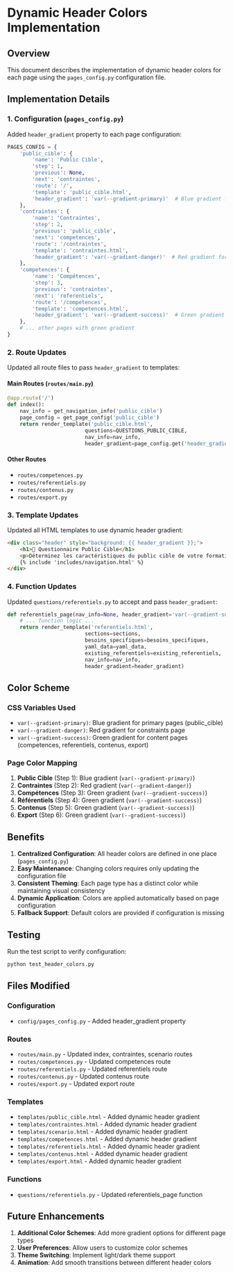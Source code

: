# Dynamic Header Colors Implementation

## Overview
This document describes the implementation of dynamic header colors for each page using the `pages_config.py` configuration file.

## Implementation Details

### 1. Configuration (`pages_config.py`)
Added `header_gradient` property to each page configuration:

```python
PAGES_CONFIG = {
    'public_cible': {
        'name': 'Public Cible',
        'step': 1,
        'previous': None,
        'next': 'contraintes',
        'route': '/',
        'template': 'public_cible.html',
        'header_gradient': 'var(--gradient-primary)'  # Blue gradient for primary page
    },
    'contraintes': {
        'name': 'Contraintes',
        'step': 2,
        'previous': 'public_cible',
        'next': 'competences',
        'route': '/contraintes',
        'template': 'contraintes.html',
        'header_gradient': 'var(--gradient-danger)'  # Red gradient for constraints
    },
    'competences': {
        'name': 'Compétences',
        'step': 3,
        'previous': 'contraintes',
        'next': 'referentiels',
        'route': '/competences',
        'template': 'competences.html',
        'header_gradient': 'var(--gradient-success)'  # Green gradient for content pages
    },
    # ... other pages with green gradient
}
```

### 2. Route Updates
Updated all route files to pass `header_gradient` to templates:

#### Main Routes (`routes/main.py`)
```python
@app.route('/')
def index():
    nav_info = get_navigation_info('public_cible')
    page_config = get_page_config('public_cible')
    return render_template('public_cible.html', 
                         questions=QUESTIONS_PUBLIC_CIBLE, 
                         nav_info=nav_info,
                         header_gradient=page_config.get('header_gradient', 'var(--gradient-primary)'))
```

#### Other Routes
- `routes/competences.py`
- `routes/referentiels.py`
- `routes/contenus.py`
- `routes/export.py`

### 3. Template Updates
Updated all HTML templates to use dynamic header gradient:

```html
<div class="header" style="background: {{ header_gradient }};">
    <h1>🧭 Questionnaire Public Cible</h1>
    <p>Déterminez les caractéristiques du public cible de votre formation</p>
    {% include 'includes/navigation.html' %}
</div>
```

### 4. Function Updates
Updated `questions/referentiels.py` to accept and pass `header_gradient`:

```python
def referentiels_page(nav_info=None, header_gradient='var(--gradient-success)'):
    # ... function logic ...
    return render_template('referentiels.html', 
                         sections=sections,
                         besoins_specifiques=besoins_specifiques,
                         yaml_data=yaml_data,
                         existing_referentiels=existing_referentiels,
                         nav_info=nav_info,
                         header_gradient=header_gradient)
```

## Color Scheme

### CSS Variables Used
- `var(--gradient-primary)`: Blue gradient for primary pages (public_cible)
- `var(--gradient-danger)`: Red gradient for constraints page
- `var(--gradient-success)`: Green gradient for content pages (competences, referentiels, contenus, export)

### Page Color Mapping
1. **Public Cible** (Step 1): Blue gradient (`var(--gradient-primary)`)
2. **Contraintes** (Step 2): Red gradient (`var(--gradient-danger)`)
3. **Compétences** (Step 3): Green gradient (`var(--gradient-success)`)
4. **Référentiels** (Step 4): Green gradient (`var(--gradient-success)`)
5. **Contenus** (Step 5): Green gradient (`var(--gradient-success)`)
6. **Export** (Step 6): Green gradient (`var(--gradient-success)`)

## Benefits

1. **Centralized Configuration**: All header colors are defined in one place (`pages_config.py`)
2. **Easy Maintenance**: Changing colors requires only updating the configuration file
3. **Consistent Theming**: Each page type has a distinct color while maintaining visual consistency
4. **Dynamic Application**: Colors are applied automatically based on page configuration
5. **Fallback Support**: Default colors are provided if configuration is missing

## Testing

Run the test script to verify configuration:
```bash
python test_header_colors.py
```

## Files Modified

### Configuration
- `config/pages_config.py` - Added header_gradient property

### Routes
- `routes/main.py` - Updated index, contraintes, scenario routes
- `routes/competences.py` - Updated competences route
- `routes/referentiels.py` - Updated referentiels route
- `routes/contenus.py` - Updated contenus route
- `routes/export.py` - Updated export route

### Templates
- `templates/public_cible.html` - Added dynamic header gradient
- `templates/contraintes.html` - Added dynamic header gradient
- `templates/scenario.html` - Added dynamic header gradient
- `templates/competences.html` - Added dynamic header gradient
- `templates/referentiels.html` - Added dynamic header gradient
- `templates/contenus.html` - Added dynamic header gradient
- `templates/export.html` - Added dynamic header gradient

### Functions
- `questions/referentiels.py` - Updated referentiels_page function

## Future Enhancements

1. **Additional Color Schemes**: Add more gradient options for different page types
2. **User Preferences**: Allow users to customize color schemes
3. **Theme Switching**: Implement light/dark theme support
4. **Animation**: Add smooth transitions between different header colors
